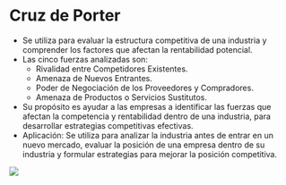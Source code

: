 # Cruz de Porter
- Se utiliza para evaluar la estructura competitiva de una industria y comprender los factores que afectan la rentabilidad potencial.
- Las cinco fuerzas analizadas son:
	- Rivalidad entre Competidores Existentes.
	- Amenaza de Nuevos Entrantes.
	- Poder de Negociación de los Proveedores y Compradores.
	- Amenaza de Productos o Servicios Sustitutos.
- Su propósito es ayudar a las empresas a identificar las fuerzas que afectan la competencia y rentabilidad dentro de una industria, para desarrollar estrategias competitivas efectivas.
- Aplicación: Se utiliza para analizar la industria antes de entrar en un nuevo mercado, evaluar la posición de una empresa dentro de su industria y formular estrategias para mejorar la posición competitiva.

![](img/Pasted%20image%2020240924230510.png)